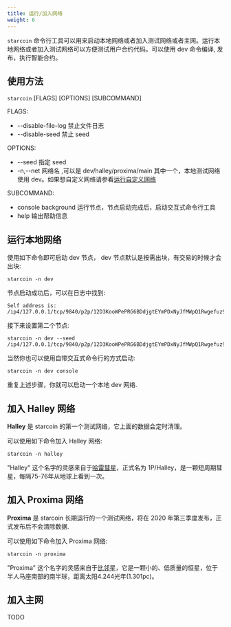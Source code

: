 ```yaml
---
title: 运行/加入网络
weight: 6
---
```


`starcoin` 命令行工具可以用来启动本地网络或者加入测试网络或者主网。运行本地网络或者加入测试网络可以方便测试用户合约代码。可以使用 dev 命令编译, 发布，执行智能合约。 

<!--more-->

## 使用方法

`starcoin` [FLAGS] [OPTIONS] [SUBCOMMAND]

FLAGS:
- --disable-file-log 禁止文件日志
- --disable-seed 禁止 seed


OPTIONS:
- --seed 指定 seed
- -n,--net 网络名 ,可以是 dev/halley/proxima/main 其中一个，本地测试网络使用 dev。如果想自定义网络请参看[运行自定义网络](./runcustomnetwork)


SUBCOMMAND:
- console background 运行节点，节点启动完成后，启动交互式命令行工具
- help  输出帮助信息


## 运行本地网络

使用如下命令即可启动 dev 节点， dev 节点默认是按需出块，有交易的时候才会出块:

```
starcoin -n dev
```

节点启动成功后，可以在日志中找到:

```shell
Self address is: /ip4/127.0.0.1/tcp/9840/p2p/12D3KooWPePRG6BDdjgtEYmPDxNyJfMWpQ1Rwgefuz9eqksLfxJb
```

接下来设置第二个节点:

```shell
starcoin -n dev --seed /ip4/127.0.0.1/tcp/9840/p2p/12D3KooWPePRG6BDdjgtEYmPDxNyJfMWpQ1Rwgefuz9eqksLfxJb

```

当然你也可以使用自带交互式命令行的方式启动:

```shell
starcoin -n dev console
```

重复上述步骤，你就可以启动一个本地 dev 网络.

## 加入 Halley 网络

**Halley** 是 starcoin 的第一个测试网络，它上面的数据会定时清理。

可以使用如下命令加入 Halley 网络:

```shell
starcoin -n halley
```

"Halley" 这个名字的灵感来自于[哈雷彗星](https://en.wikipedia.org/wiki/Halley%27s_Comet)，正式名为 1P/Halley，是一颗短周期彗星，每隔75-76年从地球上看到一次。

## 加入 Proxima 网络

**Proxima** 是 starcoin 长期运行的一个测试网络，将在 2020 年第三季度发布，正式发布后不会清除数据.

可以使用如下命令加入 Proxima 网络:

```shell
starcoin -n proxima
```

"Proxima" 这个名字的灵感来自于[比邻星](https://en.wikipedia.org/wiki/Proxima_Centauri)，它是一颗小的、低质量的恒星，位于半人马座南部的南半球，距离太阳4.244光年(1.301pc)。

## 加入主网

TODO